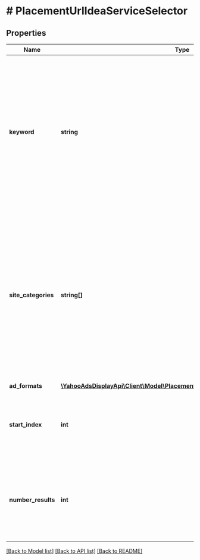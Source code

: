 # # PlacementUrlIdeaServiceSelector

## Properties

Name | Type | Description | Notes
------------ | ------------- | ------------- | -------------
**keyword** | **string** | &lt;div lang&#x3D;\&quot;ja\&quot;&gt; 検索キーワードの配列です。&lt;br&gt; ・URLを検索するためのキーワードです。&lt;br&gt; ・部分一致です。&lt;br&gt; ・スペース区切りでAND検索です。&lt;br&gt; ・最大文字数250です。&lt;br&gt; ・スペース区切りでの単語数は最大10個です。 &lt;/div&gt; &lt;div lang&#x3D;\&quot;en\&quot;&gt; Array of Search keyword.&lt;br&gt; ・Keyword to search the URL&lt;br&gt; ・Broad match&lt;br&gt; ・Search all keywords (AND), separated by spaces&lt;br&gt; ・Maximum of 250 characters&lt;br&gt; ・Maximum of 10 spaces to separate the words &lt;/div&gt; | [optional]
**site_categories** | **string[]** | &lt;div lang&#x3D;\&quot;ja\&quot;&gt; カテゴリの配列です。&lt;br&gt; ・URLのカテゴリです。&lt;br&gt; ・完全一致です。&lt;br&gt; ・複数指定でOR検索です。&lt;br&gt; ・TC-SC-xxxxxxで現される規定値です。&lt;br&gt; ・DicitonaryServiceから返ってくるTC-SC-xxxxxxをそのまま指定です。&lt;br&gt; ・最大50件です。 &lt;/div&gt; &lt;div lang&#x3D;\&quot;en\&quot;&gt; Array of categories.&lt;br&gt; ・Category of URL&lt;br&gt; ・Exact match&lt;br&gt; ・Search multiple specific keywords (OR)&lt;br&gt; ・From value: TC-SC-xxxxxx&lt;br&gt; ・Choose the TC-SC-xxxxxx value from DictionaryService&lt;br&gt; ・Maximum of 50 cases &lt;/div&gt; | [optional]
**ad_formats** | [**\YahooAdsDisplayApi\Client\Model\PlacementUrlIdeaServiceAdFormatConditions[]**](PlacementUrlIdeaServiceAdFormatConditions.md) |  | [optional]
**start_index** | **int** | &lt;div lang&#x3D;\&quot;ja\&quot;&gt;ページの先頭のインデックスです。このフィールドは、1以上を指定する必要があります。&lt;/div&gt; &lt;div lang&#x3D;\&quot;en\&quot;&gt;Index of the first result to return in this page. This field must be greater than or equal to 1.&lt;/div&gt; | [optional] [default to 1]
**number_results** | **int** | &lt;div lang&#x3D;\&quot;ja\&quot;&gt;ページの最大件数です。このフィールドは、1以上を指定する必要があります。&lt;/div&gt; &lt;div lang&#x3D;\&quot;en\&quot;&gt;Maximum number of results to return in this page. This field must be greater than or equal to 1. Also see Entity Limits per operation.&lt;/div&gt; | [optional] [default to 500]

[[Back to Model list]](../../README.md#models) [[Back to API list]](../../README.md#endpoints) [[Back to README]](../../README.md)
